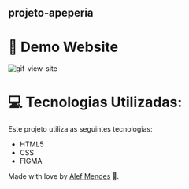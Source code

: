 ## projeto-apeperia

# :eyes: Demo Website
![gif-view-site](https://user-images.githubusercontent.com/95005787/173935164-571ad9e9-9553-4112-953f-78d3ad98a3fc.gif)



# :computer: Tecnologias Utilizadas:
Este projeto utiliza as seguintes tecnologias:

* HTML5     
* CSS
* FIGMA   


Made with love by [Alef Mendes](https://github.com/AlefMends) 🚀.
